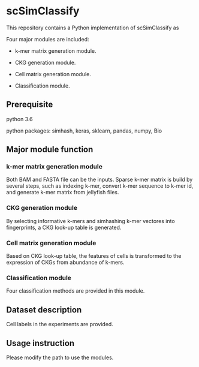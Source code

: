 # scSimClassify

This repository contains a Python implementation of scSimClassify as

Four major modules are included:

- k-mer matrix generation module.

- CKG generation module.

- Cell matrix generation module.

- Classification module.

## Prerequisite

python 3.6

python packages: simhash, keras, sklearn, pandas, numpy, Bio


## Major module function

### k-mer matrix generation module
Both BAM and FASTA file can be the inputs. Sparse k-mer matrix is build by several steps, such as indexing k-mer, convert k-mer sequence to k-mer id, and generate k-mer matrix from jellyfish files.

### CKG generation module
By selecting informative k-mers and simhashing k-mer vectores into fingerprints, a CKG look-up table is generated.

### Cell matrix generation module
Based on CKG look-up table, the features of cells is transformed to the expression of CKGs from abundance of k-mers.

### Classification module
Four classification methods are provided in this module.


## Dataset description
Cell labels in the experiments are provided.

## Usage instruction
Please modify the path to use the modules.








